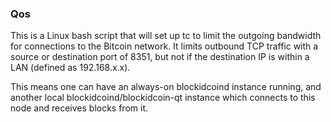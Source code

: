 ### Qos ###

This is a Linux bash script that will set up tc to limit the outgoing bandwidth for connections to the Bitcoin network. It limits outbound TCP traffic with a source or destination port of 8351, but not if the destination IP is within a LAN (defined as 192.168.x.x).

This means one can have an always-on blockidcoind instance running, and another local blockidcoind/blockidcoin-qt instance which connects to this node and receives blocks from it.
